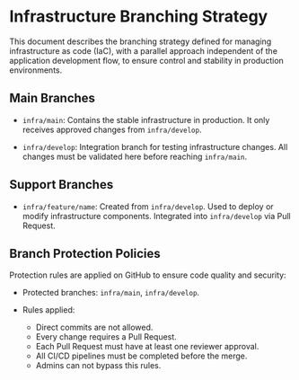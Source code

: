 # Infrastructure Branching Strategy

This document describes the branching strategy defined for managing infrastructure as code (IaC), with a parallel approach independent of the application development flow, to ensure control and stability in production environments.

## Main Branches

- `infra/main`: Contains the stable infrastructure in production. It only receives approved changes from `infra/develop`.

- `infra/develop`: Integration branch for testing infrastructure changes. All changes must be validated here before reaching `infra/main`.

## Support Branches

- `infra/feature/name`: Created from `infra/develop`. Used to deploy or modify infrastructure components. Integrated into `infra/develop` via Pull Request.

## Branch Protection Policies

Protection rules are applied on GitHub to ensure code quality and security:

- Protected branches: `infra/main`, `infra/develop`.

- Rules applied:

  - Direct commits are not allowed.
  - Every change requires a Pull Request.
  - Each Pull Request must have at least one reviewer approval.
  - All CI/CD pipelines must be completed before the merge.
  - Admins can not bypass this rules.
